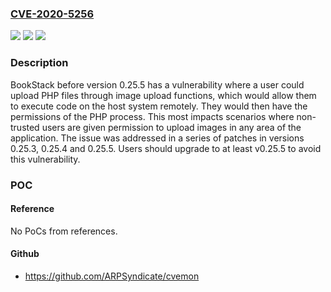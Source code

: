 ### [CVE-2020-5256](https://cve.mitre.org/cgi-bin/cvename.cgi?name=CVE-2020-5256)
![](https://img.shields.io/static/v1?label=Product&message=BookStack&color=blue)
![](https://img.shields.io/static/v1?label=Version&message=%3C%200.25.5%20&color=brightgreen)
![](https://img.shields.io/static/v1?label=Vulnerability&message=CWE-95%3A%20Improper%20Neutralization%20of%20Directives%20in%20Dynamically%20Evaluated%20Code%20('Eval%20Injection')&color=brightgreen)

### Description

BookStack before version 0.25.5 has a vulnerability where a user could upload PHP files through image upload functions, which would allow them to execute code on the host system remotely. They would then have the permissions of the PHP process. This most impacts scenarios where non-trusted users are given permission to upload images in any area of the application. The issue was addressed in a series of patches in versions 0.25.3, 0.25.4 and 0.25.5. Users should upgrade to at least v0.25.5 to avoid this vulnerability.

### POC

#### Reference
No PoCs from references.

#### Github
- https://github.com/ARPSyndicate/cvemon


